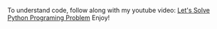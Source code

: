 To understand code, follow along with my youtube video:
[Let's Solve Python Programing Problem](https://youtu.be/XW7DzYAayEE)
Enjoy!
